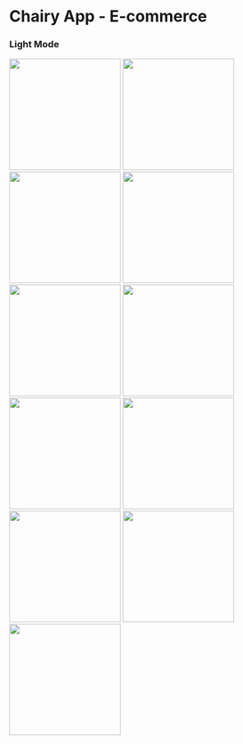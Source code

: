# Chairy App - E-commerce

### Light Mode

<img src="https://github.com/user-attachments/assets/d23d080f-a451-4ed1-85e6-f3b64483dab3" width="200"/>
<img src="https://github.com/user-attachments/assets/169199cd-e1e9-4dec-a69d-b75a5435648e" width="200"/>
<img src="https://github.com/user-attachments/assets/a0dab9f4-bf88-4f19-84ae-618df57da6d1" width="200"/>
<img src="https://github.com/user-attachments/assets/b12b6bea-fc52-462d-8c78-34fd877712c1" width="200"/>
<img src="https://github.com/user-attachments/assets/49372c8e-0bcb-4dc2-865f-9e2e0795b230" width="200"/>
<img src="https://github.com/user-attachments/assets/00983a96-8175-4c06-bb9d-9201622b7858" width="200"/>
<img src="https://github.com/user-attachments/assets/11481986-8b3f-42a3-aa1e-341742df09c0" width="200"/>
<img src="https://github.com/user-attachments/assets/81358023-1a5d-4c20-a61d-db93ccecbd3b" width="200"/>
<img src="https://github.com/user-attachments/assets/97601695-1820-4ad8-85ab-e7c17c3304ea" width="200"/>
<img src="https://github.com/user-attachments/assets/3fbea74c-12ba-475b-8b0a-d090513f4ff9" width="200"/>
<img src="https://github.com/user-attachments/assets/da7ce40e-92dc-488a-ad8e-6caa4155309b" width="200"/>
